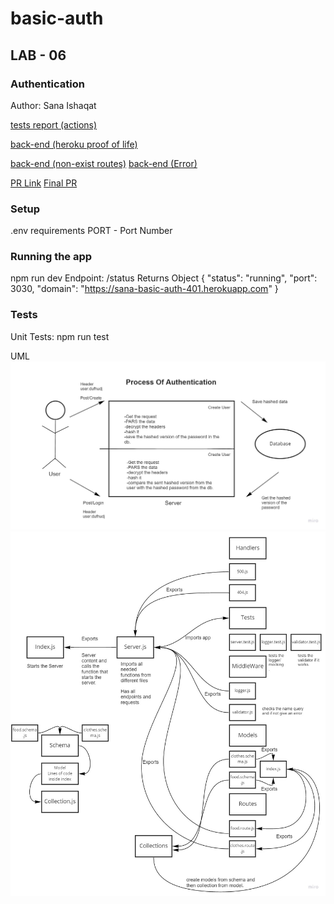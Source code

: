 # basic-auth
## LAB - 06
### Authentication 
Author: Sana Ishaqat

[tests report (actions)](https://github.com/SanaIshaqat/basic-auth/actions)

[back-end (heroku proof of life)](https://sana-basic-auth-401.herokuapp.com/alive)

[back-end (non-exist routes)](https://sana-basic-auth-401.herokuapp.com/bla)
[back-end (Error)](https://sana-basic-auth-401.herokuapp.com/error)

[PR Link](https://github.com/SanaIshaqat/basic-auth/pull/1)
[Final PR](https://github.com/SanaIshaqat/api-server/pull/2)
### Setup
.env requirements
PORT - Port Number


### Running the app
npm run dev
Endpoint: /status
Returns Object
{
  "status": "running",
  "port": 3030,
  "domain": "https://sana-basic-auth-401.herokuapp.com"
}

### Tests
Unit Tests: npm run test


UML
![](UML06.jpg)
![](UML04.jpg)